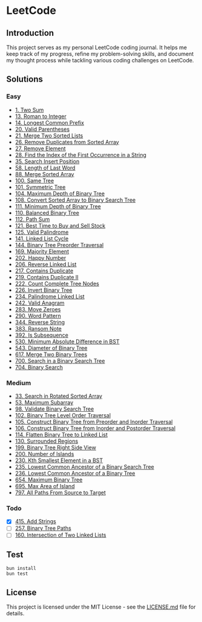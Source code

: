 # LeetCode 

## Introduction

This project serves as my personal LeetCode coding journal. It helps me keep track of my progress, refine my problem-solving skills, and document my thought process while tackling various coding challenges on LeetCode.

## Solutions

### Easy
- [1. Two Sum](https://github.com/stevenjlho/leetcode/blob/main/solutions/1.%20Two%20Sum/README.md)
- [13. Roman to Integer](https://github.com/stevenjlho/leetcode/blob/main/solutions/14.%20Longest%20Common%20Prefix/README.md)
- [14. Longest Common Prefix](https://github.com/stevenjlho/leetcode/blob/main/solutions/14.%20Longest%20Common%20Prefix/README.md)
- [20. Valid Parentheses](https://github.com/stevenjlho/leetcode/blob/main/solutions/20.%20Valid%20Parentheses/README.md)
- [21. Merge Two Sorted Lists](https://github.com/stevenjlho/leetcode/blob/main/solutions/21.%20Merge%20Two%20Sorted%20Lists/README.md)
- [26. Remove Duplicates from Sorted Array](https://github.com/stevenjlho/leetcode/blob/main/solutions/26.%20Remove%20Duplicates%20from%20Sorted%20Array/README.md)
- [27. Remove Element](https://github.com/stevenjlho/leetcode/blob/main/solutions/27.%20Remove%20Element/README.md)
- [28. Find the Index of the First Occurrence in a String](https://github.com/stevenjlho/leetcode/blob/main/solutions/28.%20Find%20the%20Index%20of%20the%20First%20Occurrence%20in%20a%20String/README.md)
- [35. Search Insert Position](https://github.com/stevenjlho/leetcode/blob/main/solutions/35.%20Search%20Insert%20Position/README.md)
- [58. Length of Last Word](https://github.com/stevenjlho/leetcode/blob/main/solutions/58.%20Length%20of%20Last%20Word/README.md)
- [88. Merge Sorted Array](https://github.com/stevenjlho/leetcode/blob/main/solutions/88.%20Merge%20Sorted%20Array/README.md)
- [100. Same Tree](https://github.com/stevenjlho/leetcode/blob/main/solutions/100.%20Same%20Tree/README.md)
- [101. Symmetric Tree](https://github.com/stevenjlho/leetcode/blob/main/solutions/101.%20Symmetric%20Tree/README.md)
- [104. Maximum Depth of Binary Tree](https://github.com/stevenjlho/leetcode/blob/main/solutions/104.%20Maximum%20Depth%20of%20Binary%20Tree/README.md)
- [108. Convert Sorted Array to Binary Search Tree](https://github.com/stevenjlho/leetcode/blob/main/solutions/108.%20Convert%20Sorted%20Array%20to%20Binary%20Search%20Tree/README.md)
- [111. Minimum Depth of Binary Tree](https://github.com/stevenjlho/leetcode/blob/main/solutions/111.%20Minimum%20Depth%20of%20Binary%20Tree/README.md)
- [110. Balanced Binary Tree](https://github.com/stevenjlho/leetcode/blob/main/solutions/110.%20Balanced%20Binary%20Tree/README.md)
- [112. Path Sum](https://github.com/stevenjlho/leetcode/blob/main/solutions/112.%20Path%20Sum/README.md)
- [121. Best Time to Buy and Sell Stock](https://github.com/stevenjlho/leetcode/blob/main/solutions/121.%20Best%20Time%20to%20Buy%20and%20Sell%20Stock/README.md)
- [125. Valid Palindrome](https://github.com/stevenjlho/leetcode/blob/main/solutions/125.%20Valid%20Palindrome/README.md)
- [141. Linked List Cycle](https://github.com/stevenjlho/leetcode/blob/main/solutions/141.%20Linked%20List%20Cycle/README.md)
- [144. Binary Tree Preorder Traversal](https://github.com/stevenjlho/leetcode/blob/main/solutions/144.%20Binary%20Tree%20Preorder%20Traversal/README.md)
- [169. Majority Element](https://github.com/stevenjlho/leetcode/blob/main/solutions/169.%20Majority%20Element/README.md)
- [202. Happy Number](https://github.com/stevenjlho/leetcode/blob/main/solutions/202.%20Happy%20Number/README.md)
- [206. Reverse Linked List](https://github.com/stevenjlho/leetcode/blob/main/solutions/206.%20Reverse%20Linked%20List/README.md)
- [217. Contains Duplicate](https://github.com/stevenjlho/leetcode/blob/main/solutions/217.%20Contains%20Duplicate/README.md)
- [219. Contains Duplicate II](https://github.com/stevenjlho/leetcode/blob/main/solutions/219.%20Contains%20Duplicate%20II/README.md)
- [222. Count Complete Tree Nodes](https://github.com/stevenjlho/leetcode/blob/main/solutions/222.%20Count%20Complete%20Tree%20Nodes/README.md)
- [226. Invert Binary Tree](https://github.com/stevenjlho/leetcode/blob/main/solutions/226.%20Invert%20Binary%20Tree/README.md)
- [234. Palindrome Linked List](https://github.com/stevenjlho/leetcode/blob/main/solutions/234.%20Palindrome%20Linked%20List/README.md)
- [242. Valid Anagram](https://github.com/stevenjlho/leetcode/blob/main/solutions/242.%20Valid%20Anagram/README.md)
- [283. Move Zeroes](https://github.com/stevenjlho/leetcode/blob/main/solutions/283.%20Move%20Zeroes/README.md)
- [290. Word Pattern](https://github.com/stevenjlho/leetcode/blob/main/solutions/290.%20Word%20Pattern/README.md)
- [344. Reverse String](https://github.com/stevenjlho/leetcode/blob/main/solutions/344.%20Reverse%20String/README.md)
- [383. Ransom Note](https://github.com/stevenjlho/leetcode/blob/main/solutions/383.%20Ransom%20Note/README.md)
- [392. Is Subsequence](https://github.com/stevenjlho/leetcode/blob/main/solutions/392.%20Is%20Subsequence/README.md)
- [530. Minimum Absolute Difference in BST](https://github.com/stevenjlho/leetcode/blob/main/solutions/530.%20Minimum%20Absolute%20Difference%20in%20BST/README.md)
- [543. Diameter of Binary Tree](https://github.com/stevenjlho/leetcode/blob/main/solutions/543.%20Diameter%20of%20Binary%20Tree/README.md)
- [617. Merge Two Binary Trees](https://github.com/stevenjlho/leetcode/blob/main/solutions/617.%20Merge%20Two%20Binary%20Trees/README.md)
- [700. Search in a Binary Search Tree](https://github.com/stevenjlho/leetcode/blob/main/solutions/700.%20Search%20in%20a%20Binary%20Search%20Tree/README.md)
- [704. Binary Search](https://github.com/stevenjlho/leetcode/blob/main/solutions/704.%20Binary%20Search/README.md)

### Medium 
- [33. Search in Rotated Sorted Array](https://github.com/stevenjlho/leetcode/blob/main/solutions/33.%20Search%20in%20Rotated%20Sorted%20Array/README.md)
- [53. Maximum Subarray](https://github.com/stevenjlho/leetcode/blob/main/solutions/53.%20Maximum%20Subarray/README.md)
- [98. Validate Binary Search Tree](https://github.com/stevenjlho/leetcode/blob/main/solutions/98.%20Validate%20Binary%20Search%20Tree/README.md)
- [102. Binary Tree Level Order Traversal](https://github.com/stevenjlho/leetcode/blob/main/solutions/102.%20Binary%20Tree%20Level%20Order%20Traversal/README.md)
- [105. Construct Binary Tree from Preorder and Inorder Traversal](https://github.com/stevenjlho/leetcode/blob/main/solutions/105.%20Construct%20Binary%20Tree%20from%20%Preorder%20and%20Inorder%20Traversal/README.md)
- [106. Construct Binary Tree from Inorder and Postorder Traversal](https://github.com/stevenjlho/leetcode/blob/main/solutions/106.%20Construct%20Binary%20Tree%20from%20Inorder%20and%20Postorder%20Traversal/README.md)
- [114. Flatten Binary Tree to Linked List](https://github.com/stevenjlho/leetcode/blob/main/solutions/114.%20Flatten%20Binary%20Tree%20to%20Linked%20List/README.md)
- [130. Surrounded Regions](https://github.com/stevenjlho/leetcode/blob/main/solutions/130.%20Surrounded%20Regions/README.md)
- [199. Binary Tree Right Side View](https://github.com/stevenjlho/leetcode/blob/main/solutions/199.%20Binary%20Tree%20Right%20Side%20View/README.md)
- [200. Number of Islands](https://github.com/stevenjlho/leetcode/blob/main/solutions/200.%20Number%20of%20Islands/README.md)
- [230. Kth Smallest Element in a BST](https://github.com/stevenjlho/leetcode/blob/main/solutions/230.%20Kth%20Smallest%20Element%20in%20a%20BST/README.md)
- [235. Lowest Common Ancestor of a Binary Search Tree](https://github.com/stevenjlho/leetcode/blob/main/solutions/235.%20Lowest%20Common%20Ancestor%20of%20a%20Binary%20Search%20Tree/README.md)
- [236. Lowest Common Ancestor of a Binary Tree](https://github.com/stevenjlho/leetcode/blob/main/solutions/236.%20Lowest%20Common%20Ancestor%20of%20a%20Binary%20Tree/README.md)
- [654. Maximum Binary Tree](https://github.com/stevenjlho/leetcode/blob/main/solutions/654.%20Maximum%20Binary%20Tree/README.md)
- [695. Max Area of Island](https://github.com/stevenjlho/leetcode/blob/main/solutions/695.%20Max%20Area%20of%20Island/README.md)
- [797. All Paths From Source to Target](https://github.com/stevenjlho/leetcode/blob/main/solutions/797.%20All%20Paths%20From%20Source%20to%20Target/README.md)

### Todo
- [x] [415. Add Strings](https://leetcode.com/problems/add-strings/description/)
- [ ] [257. Binary Tree Paths](https://leetcode.com/problems/binary-tree-paths/)
- [ ] [160. Intersection of Two Linked Lists](https://leetcode.com/problems/intersection-of-two-linked-lists/description/)

## Test
```
bun install
bun test
```

## License

This project is licensed under the MIT License - see the [LICENSE.md](LICENSE.md) file for details.
